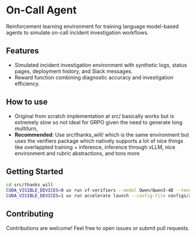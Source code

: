 # On-Call Agent

Reinforcement learning environment for training language model-based agents to simulate on-call incident investigation workflows.

## Features

- Simulated incident investigation environment with synthetic logs, status pages, deployment history, and Slack messages.
- Reward function combining diagnostic accuracy and investigation efficiency.

## How to use

- Original from scratch implementation at src/ basically works but is extremely slow so not ideal for GRPO given the need to generate long multiturn,
- **Recommended**: Use src/thanks_will/ which is the same environment but uses the verifiers package which natively supports a lot of nice things like overlappted training + inference, inference through vLLM, nice environment and rubric abstractions, and tons more

## Getting Started

```bash
cd src/thanks_will
CUDA_VISIBLE_DEVICES=0 uv run vf-verifiers --model Qwen/Qwen3-4B --tensor-parallel-size 1
CUDA_VISIBLE_DEVICES=1 uv run accelerate launch --config-file configs/zero3.yaml main.py

```

## Contributing

Contributions are welcome! Feel free to open issues or submit pull requests.

